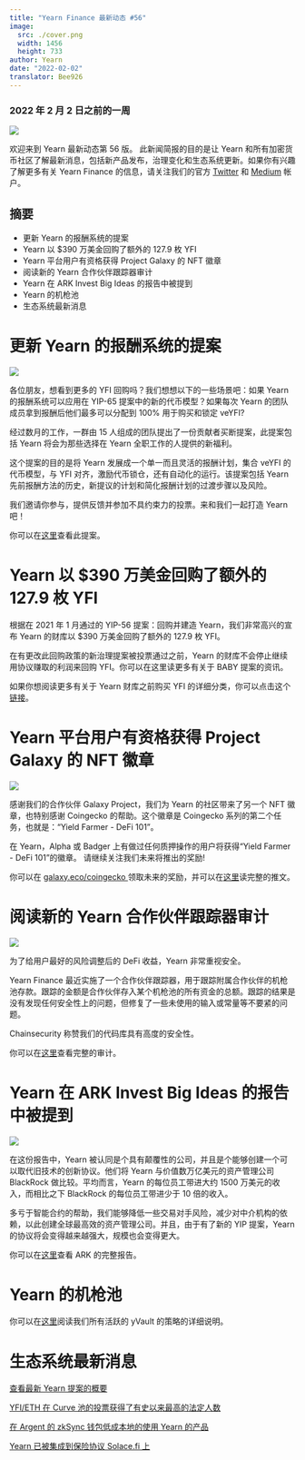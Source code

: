 ```yaml
---
title: "Yearn Finance 最新动态 #56"
image:
  src: ./cover.png
  width: 1456
  height: 733
author: Yearn
date: "2022-02-02"
translator: Bee926
---
```


### 2022 年 2 月 2 日之前的一周

![](./image1.jpg?w=1456&h=733)

欢迎来到 Yearn 最新动态第 56 版。 此新闻简报的目的是让 Yearn 和所有加密货币社区了解最新消息，包括新产品发布，治理变化和生态系统更新。如果你有兴趣了解更多有关 Yearn Finance 的信息，请关注我们的官方 [Twitter](https://twitter.com/iearnfinance) 和 [Medium](https://medium.com/iearn) 帐户。

## 摘要

- 更新 Yearn 的报酬系统的提案
- Yearn 以 $390 万美金回购了额外的 127.9 枚 YFI
- Yearn 平台用户有资格获得 Project Galaxy 的 NFT 徽章
- 阅读新的 Yearn 合作伙伴跟踪器审计
- Yearn 在 ARK Invest Big Ideas 的报告中被提到
- Yearn 的机枪池
- 生态系统最新消息

# 更新 Yearn 的报酬系统的提案

![](./image2.jpg?w=1456&h=1456)

各位朋友，想看到更多的 YFI 回购吗？我们想想以下的一些场景吧：如果 Yearn 的报酬系统可以应用在 YIP-65 提案中的新的代币模型？如果每次 Yearn 的团队成员拿到报酬后他们最多可以分配到 100% 用于购买和锁定 veYFI?

经过数月的工作，一群由 15 人组成的团队提出了一份贡献者买断提案，此提案包括 Yearn 将会为那些选择在 Yearn 全职工作的人提供的新福利。

这个提案的目的是将 Yearn 发展成一个单一而且灵活的报酬计划，集合 veYFI 的代币模型，与 YFI 对齐，激励代币锁仓，还有自动化的运行。该提案包括 Yearn 先前报酬方法的历史，新提议的计划和简化报酬计划的过渡步骤以及风险。

我们邀请你参与，提供反馈并参加不具约束力的投票。来和我们一起打造 Yearn 吧！

你可以在[这里](https://gov.yearn.finance/t/proposal-streamlining-contributor-compensation/12247)查看此提案。

# Yearn 以 $390 万美金回购了额外的 127.9 枚 YFI

根据在 2021 年 1 月通过的 YIP-56 提案：回购并建造 Yearn，我们非常高兴的宣布 Yearn 的财库以 $390 万美金回购了额外的 127.9 枚 YFI。

在有更改此回购政策的新治理提案被投票通过之前，Yearn 的财库不会停止继续用协议赚取的利润来回购 YFI。你可以在这里读更多有关于 BABY 提案的资讯。

如果你想阅读更多有关于 Yearn 财库之前购买 YFI 的详细分类，你可以点击这个[链接](https://gov.yearn.finance/t/yfi-buyback-auctions/10491/3)。

# Yearn 平台用户有资格获得 Project Galaxy 的 NFT 徽章

![](./image3.jpg?w=680&h=372)

感谢我们的合作伙伴 Galaxy Project，我们为 Yearn 的社区带来了另一个 NFT 徽章，也特别感谢 Coingecko 的帮助。这个徽章是 Coingecko 系列的第二个任务，也就是：“Yield Farmer - DeFi 101”。

在 Yearn，Alpha 或 Badger 上有做过任何质押操作的用户将获得“Yield Farmer - DeFi 101”的徽章。 请继续关注我们未来将推出的奖励!

你可以在 [galaxy.eco/coingecko ](https://twitter.com/ProjectGalaxyHQ/status/1487048124182921220?s=20&t=Z5Z2328-bsM-BNCp9d1KAA) 领取未来的奖励，并可以在[这里](https://twitter.com/ProjectGalaxyHQ/status/1487048124182921220?s=20&t=Z5Z2328-bsM-BNCp9d1KAA)读完整的推文。

# 阅读新的 Yearn 合作伙伴跟踪器审计

![](./image4.jpg?w=1456&h=819)

为了给用户最好的风险调整后的 DeFi 收益，Yearn 非常重视安全。

Yearn Finance 最近实施了一个合作伙伴跟踪器，用于跟踪附属合作伙伴的机枪池存款。跟踪的金额是合作伙伴存入某个机枪池的所有资金的总额。跟踪的结果是没有发现任何安全性上的问题，但修复了一些未使用的输入或常量等不要紧的问题。

Chainsecurity 称赞我们的代码库具有高度的安全性。

你可以在[这里](https://chainsecurity.com/security-audit/yearn-finance-partner-tracker/)查看完整的审计。

# Yearn 在 ARK Invest Big Ideas 的报告中被提到

![](./image5.jpg?w=1456&h=819)

在这份报告中，Yearn 被认同是个具有颠覆性的公司，并且是个能够创建一个可以取代旧技术的创新协议。他们将 Yearn 与价值数万亿美元的资产管理公司 BlackRock 做比较。平均而言，Yearn 的每位员工带进大约 1500 万美元的收入，而相比之下 BlackRock 的每位员工带进少于 10 倍的收入。

多亏于智能合约的帮助，我们能够降低一些交易对手风险，减少对中介机构的依赖，以此创建全球最高效的资产管理公司。并且，由于有了新的 YIP 提案，Yearn 的协议将会变得越来越强大，规模也会变得更大。

你可以在[这里](https://research.ark-invest.com/hubfs/1_Download_Files_ARK-Invest/White_Papers/ARK_BigIdeas2022.pdf?hsCtaTracking=217bbc93-a71a-4c2b-9959-0842b6fe301c%7C2653a4d0-af35-42f0-853a-c5f90f002abb)查看 ARK 的完整报告。

# Yearn 的机枪池

你可以在[这里](https://medium.com/yearn-state-of-the-vaults/the-vaults-at-yearn-9237905ffed3)阅读我们所有活跃的 yVault 的策略的详细说明。

# 生态系统最新消息

[查看最新 Yearn 提案的概要](https://twitter.com/0x7d54/status/1487252998023745540)

[YFI/ETH 在 Curve 池的投票获得了有史以来最高的法定人数](https://twitter.com/CurveFinance/status/1487764860553371648)

[在 Argent 的 zkSync 钱包低成本地的使用 Yearn 的产品](https://twitter.com/argentHQ/status/1487014855592849414)

[Yearn 已被集成到保险协议 Solace.fi 上](https://twitter.com/SolaceFi/status/1486145688291487749?s=20&t=fTfbPYIAOA5xVim5BETQZQ)

